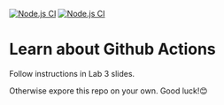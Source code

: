 
[![Node.js CI](https://github.com/abbasmansoori/learn-cool-problems/actions/workflows/node.js.yml/badge.svg?branch=main&event=push)](https://github.com/abbasmansoori/learn-cool-problems/actions/workflows/node.js.yml) 
[![Node.js CI](https://github.com/abbasmansoori/learn-cool-problems/actions/workflows/node.js.yml/badge.svg?branch=main&event=pull_request)](https://github.com/abbasmansoori/learn-cool-problems/actions/workflows/node.js.yml) 






# Learn about Github Actions
Follow instructions in Lab 3 slides.

Otherwise expore this repo on your own. Good luck!😊
